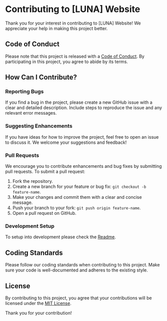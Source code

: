 # Contributing to [LUNA] Website

Thank you for your interest in contributing to [LUNA] Website! We appreciate your help in making this project better.

## Code of Conduct

Please note that this project is released with a [Code of Conduct](CODE_OF_CONDUCT.md). By participating in this project, you agree to abide by its terms.

## How Can I Contribute?

### Reporting Bugs

If you find a bug in the project, please create a new GitHub issue with a clear and detailed description. Include steps to reproduce the issue and any relevant error messages.

### Suggesting Enhancements

If you have ideas for how to improve the project, feel free to open an issue to discuss it. We welcome your suggestions and feedback!

### Pull Requests

We encourage you to contribute enhancements and bug fixes by submitting pull requests. To submit a pull request:

1. Fork the repository.
2. Create a new branch for your feature or bug fix: `git checkout -b feature-name`.
3. Make your changes and commit them with a clear and concise message.
4. Push your branch to your fork: `git push origin feature-name`.
5. Open a pull request on GitHub.

### Development Setup

To setup into development please check the [Readme](Readme.md).

## Coding Standards

Please follow our coding standards when contributing to this project. Make sure your code is well-documented and adheres to the existing style.

## License

By contributing to this project, you agree that your contributions will be licensed under the [MIT License](LICENSE).

Thank you for your contribution!
